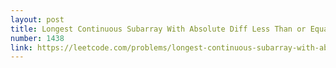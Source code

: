 ```yaml
---
layout: post
title: Longest Continuous Subarray With Absolute Diff Less Than or Equal to Limit
number: 1438
link: https://leetcode.com/problems/longest-continuous-subarray-with-absolute-diff-less-than-or-equal-to-limit
---
```


